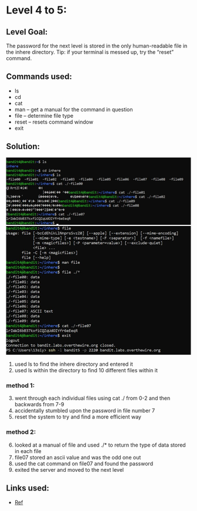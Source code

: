 # Level 4 to 5:
## Level Goal:
The password for the next level is stored in the only human-readable file in the inhere directory. Tip: if your terminal is messed up, try the “reset” command.

## Commands used:
- ls
- cd 
- cat
- man – get a manual for the command in question
- file – determine file type
- reset – resets command window
- exit

## Solution:
![](./images/4a.jpg)
![](./images/4b.jpg)
1. used ls to find the inhere directory and entered it
2. used ls within the directory to find 10 different files within it

### method 1: 
3. went through each individual files using cat ./<filenumber> from 0-2 and then backwards from 7-9
4. accidentally stumbled upon the password in file number 7
5. reset the system to try and find a more efficient way

### method 2:
6. looked at a manual of file and used ./* to return the type of data stored in each file
7. file07 stored an ascii value and was the odd one out
8. used the cat command on file07 and found the password
9. exited the server and moved to the next level

## Links used:
- [Ref](https://www.javatpoint.com/linux-file?source=post_page-----72757d03001f--------------------------------)

